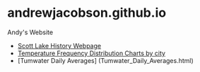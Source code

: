 # andrewjacobson.github.io
Andy's Website

* [Scott Lake History Webpage](http://andrewjacobson.github.io/Scott-Lake-History-Webpage/)
* [Temperature Frequency Distribution Charts by city](Temperature_Frequency_Distribution_Charts_by_city.html)
* [Tumwater Daily Averages] (Tumwater_Daily_Averages.html)
